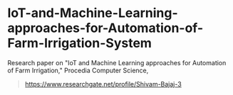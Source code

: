 # IoT-and-Machine-Learning-approaches-for-Automation-of-Farm-Irrigation-System
Research paper on "IoT and Machine Learning approaches for Automation of Farm Irrigation," Procedia Computer Science,
> https://www.researchgate.net/profile/Shivam-Bajaj-3
